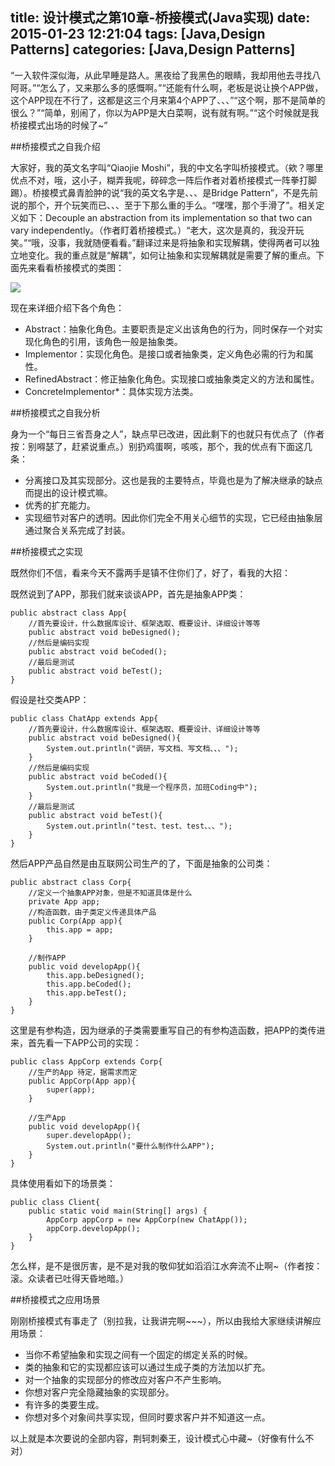 title: 设计模式之第10章-桥接模式(Java实现)
date: 2015-01-23 12:21:04
tags: [Java,Design Patterns]
categories: [Java,Design Patterns]
---

“一入软件深似海，从此早睡是路人。黑夜给了我黑色的眼睛，我却用他去寻找八阿哥。”“怎么了，又来那么多的感慨啊。”“还能有什么啊，老板是说让换个APP做，这个APP现在不行了，这都是这三个月来第4个APP了、、、”“这个啊，那不是简单的很么？”“简单，别闹了，你以为APP是大白菜啊，说有就有啊。”“这个时候就是我桥接模式出场的时候了~”

##桥接模式之自我介绍

大家好，我的英文名字叫“Qiaojie Moshi”，我的中文名字叫桥接模式。（欸？哪里优点不对，哦，这小子，糊弄我呢，碎碎念一阵后作者对着桥接模式一阵拳打脚踢）。桥接模式鼻青脸肿的说“我的英文名字是、、、是Bridge Pattern”，不是先前说的那个，开个玩笑而已、、、至于下那么重的手么。“嘿嘿，那个手滑了”。相关定义如下：Decouple an abstraction from its implementation so that two can vary independently。（作者盯着桥接模式。）“老大，这次是真的，我没开玩笑。”“哦，没事，我就随便看看。”翻译过来是将抽象和实现解耦，使得两者可以独立地变化。我的重点就是“解耦”，如何让抽象和实现解耦就是需要了解的重点。下面先来看看桥接模式的类图：

![](http://images.cnitblog.com/blog/666211/201501/222126083759931.png)

现在来详细介绍下各个角色：

* Abstract：抽象化角色。主要职责是定义出该角色的行为，同时保存一个对实现化角色的引用，该角色一般是抽象类。
* Implementor：实现化角色。是接口或者抽象类，定义角色必需的行为和属性。
* RefinedAbstract：修正抽象化角色。实现接口或抽象类定义的方法和属性。
* ConcreteImplementor*：具体实现方法类。

##桥接模式之自我分析

身为一个“每日三省吾身之人”，缺点早已改进，因此剩下的也就只有优点了（作者按：别嘚瑟了，赶紧说重点。）别扔鸡蛋啊，咳咳，那个，我的优点有下面这几条：

* 分离接口及其实现部分。这也是我的主要特点，毕竟也是为了解决继承的缺点而提出的设计模式嘛。
* 优秀的扩充能力。
* 实现细节对客户的透明。因此你们完全不用关心细节的实现，它已经由抽象层通过聚合关系完成了封装。

 ##桥接模式之实现

既然你们不信，看来今天不露两手是镇不住你们了，好了，看我的大招：

既然说到了APP，那我们就来谈谈APP，首先是抽象APP类：

	public abstract class App{
	    //首先要设计，什么数据库设计、框架选取、概要设计、详细设计等等
	    public abstract void beDesigned();
	    //然后是编码实现
	    public abstract void beCoded();
	    //最后是测试
	    public abstract void beTest();
	}

假设是社交类APP：

	public class ChatApp extends App{
	    //首先要设计，什么数据库设计、框架选取、概要设计、详细设计等等
	    public abstract void beDesigned(){
	        System.out.println("调研，写文档、写文档、、、");
	    }
	    //然后是编码实现
	    public abstract void beCoded(){
	        System.out.println("我是一个程序员，加班Coding中");
	    }
	    //最后是测试
	    public abstract void beTest(){
	        System.out.println("test、test、test、、、");
	    }
	}

然后APP产品自然是由互联网公司生产的了，下面是抽象的公司类：

	public abstract class Corp{
	    //定义一个抽象APP对象，但是不知道具体是什么
	    private App app;
	    //构造函数，由子类定义传递具体产品
	    public Corp(App app){
	        this.app = app;
	    }
	
	    //制作APP
	    public void developApp(){
	        this.app.beDesigned();
	        this.app.beCoded();
	        this.app.beTest();
	    }
	}

这里是有参构造，因为继承的子类需要重写自己的有参构造函数，把APP的类传进来，首先看一下APP公司的实现：

	public class AppCorp extends Corp{
	    //生产的App 待定，据需求而定
	    public AppCorp(App app){
	        super(app);
	    }
	
	    //生产App
	    public void developApp(){
	        super.developApp();
	        System.out.println("要什么制作什么APP");
	    }
	}	

具体使用看如下的场景类：

	public class Client{
	    public static void main(String[] args) {
	        AppCorp appCorp = new AppCorp(new ChatApp());
	        appCorp.developApp();
	    }
	}

怎么样，是不是很厉害，是不是对我的敬仰犹如滔滔江水奔流不止啊~（作者按：滚。众读者已吐得天昏地暗。）

##桥接模式之应用场景

刚刚桥接模式有事走了（别拉我，让我讲完啊~~~），所以由我给大家继续讲解应用场景：

* 当你不希望抽象和实现之间有一个固定的绑定关系的时候。
* 类的抽象和它的实现都应该可以通过生成子类的方法加以扩充。
* 对一个抽象的实现部分的修改应对客户不产生影响。
* 你想对客户完全隐藏抽象的实现部分。
* 有许多的类要生成。
* 你想对多个对象间共享实现，但同时要求客户并不知道这一点。

以上就是本次要说的全部内容，荆轲刺秦王，设计模式心中藏~（好像有什么不对）